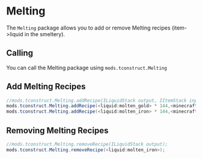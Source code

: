 # Melting

The `Melting` package allows you to add or remove Melting recipes (item->liquid in the smeltery).

## Calling
You can call the Melting package using `mods.tconstruct.Melting`

## Add Melting Recipes

```JAVA
//mods.tconstruct.Melting.addRecipe(ILiquidStack output, IItemStack input, @Optional int temp);
mods.tconstruct.Melting.addRecipe(<liquid:molten_gold> * 144,<minecraft:gold_ingot>);
mods.tconstruct.Melting.addRecipe(<liquid:molten_iron> * 144,<minecraft:iron_ingot>, 500);
```

## Removing Melting Recipes

```JAVA
//mods.tconstruct.Melting.removeRecipe(ILiquidStack output);
mods.tconstruct.Melting.removeRecipe(<liquid:molten_iron>);
```